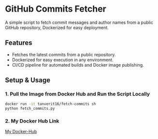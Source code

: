 # GitHub Commits Fetcher

A simple script to fetch commit messages and author names from a public GitHub repository, Dockerized for easy deployment.

## Features
- Fetches the latest commits from a public repository.
- Dockerized for easy execution in any environment.
- CI/CD pipeline for automated builds and Docker image publishing.

## Setup & Usage

### 1. Pull the Image from Docker Hub and Run the Script Locally
```bash
docker run -it tanverit16/fetch-commits sh
python fetch_commits.py
```

### 2. My Docker Hub Link
[My Docker-Hub](https://hub.docker.com/u/tanverit16)
